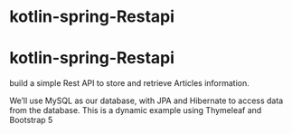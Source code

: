 # kotlin-spring-Restapi
# kotlin-spring-Restapi
build a simple Rest API to store and retrieve Articles information.

We’ll use MySQL as our database, with JPA and Hibernate to access data from the database.
This is a dynamic example using Thymeleaf and Bootstrap 5

